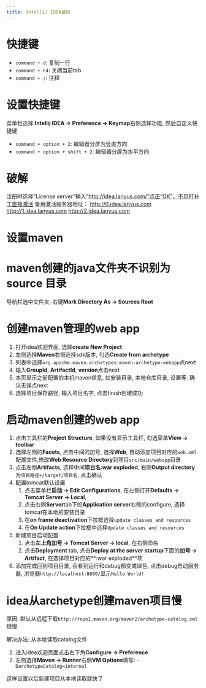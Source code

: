 ```yaml
---
title: IntelliJ IDEA基础
---
```


# 快捷键

- `command + d`: 复制一行
- `command + F4`: 关闭当前tab
- `command + /`: 注释


# 设置快捷键

菜单栏选择:**Intellij IDEA -> Preference -> Keymap**右侧选择功能, 然后自定义快捷键

- `command + option + 2`: 编辑器分屏为竖直方向
- `command + option + shift + 2`: 编辑器分屏为水平方向

# 破解

注册时选择“License server”输入“http://idea.lanyus.com/”点击“OK”，不用打补丁直接激活
备用激活服务器地址：
http://0.idea.lanyus.com
http://1.idea.lanyus.com
http://2.idea.lanyus.com

# 设置maven

# maven创建的java文件夹不识别为source 目录

导航栏选中文件夹, 右键**Mark Directory As -> Sources Root**


# 创建maven管理的web app


1. 打开idea欢迎界面, 选择**create New Project**
2. 左侧选择**Maven**右侧选择sdk版本, 勾选**Create from archetype**
3.  列表中选择`org.apache.maven.archetypes:maven-archetype-webapp`点next
4. 输入**GroupId**, **ArtifactId**, **version**点击next
5. 本页显示之前配置的本机maven信息, 如安装目录, 本地仓库目录, 设置等. 确认无误点next
6. 选择项目保存路径, 输入项目名字, 点击finish创建成功

# 启动maven创建的web app

1. 点击工具栏的**Project Structure**, 如果没有显示工具栏, 勾选菜单**View -> toolbar**
2. 选择左侧的**Facets**, 点击中间的加号, 选择**Web**, 自动添加项目对应的`web.xml`配置文件,修改**Web Resource Directory**到项目`src/main/webapp`目录
3. 点击左侧**Artifacts**, 选择中间**项目名:war exploded**, 右侧**Output directory**为`项目路径+/target/项目名`, 点击确认
4. 配置tomcat默认设置
    1. 点击菜单栏**启动 -> Edit Configurations**, 在左侧打开**Defaults -> Tomcat Server -> Local**,
    2. 点击右侧**Server**tab下的**Application server**右侧的configure, 选择tomcat在本地的安装目录
    3. 在**on frame deactivation**下拉框选择`update classes and resources`
    4. 在**On Update action**下拉框中选择`Update classes and resources`
5. 新建项目启动配置
    1. 点击**左上角加号 -> Tomcat Server -> local**, 在右侧命名
    2. 点击**Deployment** tab, 点击**Deploy at the server startup**下面的**加号 -> Artifact**, 在选择项目对应的**:war exploded**项
6. 添加完成回到项目目录, 会看到运行和debug都变成绿色, 点击debug启动服务器, 浏览器`http://localhost:8080/`显示`Hello World!`

# idea从archetype创建maven项目慢

原因: 默认从远程下载`http://repo1.maven.org/maven2/archetype-catalog.xml`很慢

解决办法: 从本地读取catalog文件

1. 进入idea欢迎页面点击右下角**Configure -> Preference**
2. 左侧选择**Maven -> Runner**右侧**VM Options**填写: `-DarchetypeCatalog=internal`

这样设置以后新建项目从本地读取就快了
